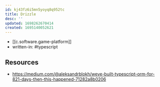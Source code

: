 ```yaml
---
id: kj43fz6i5mn5yoyq8q952tc
title: Drizzle
desc: ''
updated: 1698262670414
created: 1695140052621
---
```


- [[c.software.game-platform]]
- written-in: #typescript

## Resources

- https://medium.com/@aleksandrblokh/weve-built-typescript-orm-for-821-days-then-this-happened-71282a8b0206